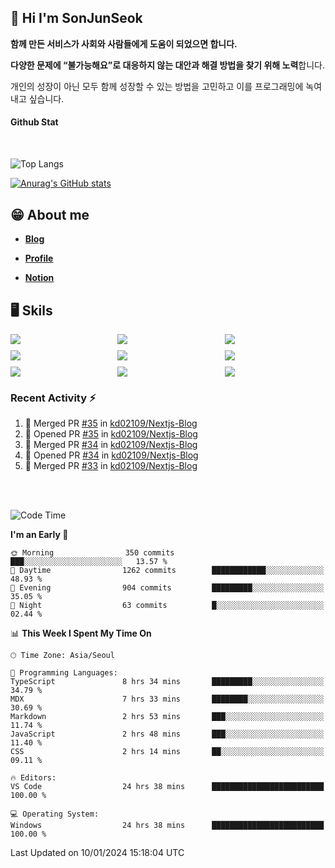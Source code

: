 ## 👋 Hi I'm SonJunSeok

**함께 만든 서비스가 사회와 사람들에게 도움이 되었으면 합니다.** 

**다양한 문제에 “불가능해요”로 대응하지 않는 대안과 해결 방법을 찾기 위해 노력**합니다. 

개인의 성장이 아닌 모두 함께 성장할 수 있는 방법을 고민하고 이를 프로그래밍에 녹여내고 싶습니다.

#### Github Stat
<div style="margin-top:50px;">

![Top Langs](https://github-readme-stats.vercel.app/api/top-langs/?username=kd02109&layout=compact&bg_color=dbf4ff&title_color=67adcc&text_color=67adcc&hide_border=true&show_icons=true&icon_color=67adcc&rank_icon=github&count_private=true&card_width=400px&card_height=300px)

[![Anurag's GitHub stats](https://github-readme-stats.vercel.app/api?username=kd02109&bg_color=dbf4ff&title_color=67adcc&text_color=67adcc&hide_border=true&show_icons=true&icon_color=67adcc&rank_icon=github&count_private=true&card_width=250px)](https://github.com/anuraghazra/github-readme-stats)


</div>



## 😁 About me
-  <a href="https://sonblog.vercel.app/" target="_blank"><strong>Blog</strong></a>

-  <a href="https://nostalgic-marquis-7af.notion.site/Frontend-Engineer-ec9b6e38c7824e7fb7f6fca4fc8564a5?pvs=74" target="_blank"><strong>Profile</strong></a>

-  <a href="https://nostalgic-marquis-7af.notion.site/Front-End-f0f3b7fcec3045c482c1cd33dfcf2abc?pvs=74" target="_blank"><strong>Notion</strong></a>

## 🖥️ Skils


<div style="display:grid; grid-template-rows:repeat(3, 1fr); grid-template-columns:repeat(3, 1fr); gap:10px">
  <img src="https://img.shields.io/badge/javascript-F7DF1E?style=flat-square&logo=javascript&logoColor=black"> 
  <img src="https://img.shields.io/badge/typescript-3178C6?style=flat-square&logo=typescript&logoColor=white"/>
  <img src="https://img.shields.io/badge/react-61DAFB?style=flat-square&logo=react&logoColor=black"/>
  <img src="https://img.shields.io/badge/redux-764ABC?style=flat-square&logo=redux&logoColor=white"/>
  <img src="https://img.shields.io/badge/styledcomponents-DB7093?style=flat-square&logo=styledcomponents&logoColor=white"/>
  <img src="https://img.shields.io/badge/tailwindcss-06B6D4?style=flat-square&logo=tailwindcss&logoColor=white"/>
  <img src="https://img.shields.io/badge/reactquery-FF4154?style=flat-square&logo=reactquery&logoColor=white"/>
  <img src="https://img.shields.io/badge/Next.js-B4B4DC?style=flat&logo=Next.js&logoColor=black"/>
  <img src="https://img.shields.io/badge/reactrouter-CA4245?style=flat-square&logo=reactrouter&logoColor=white"/>
</div>

### Recent Activity :zap:
<!--START_SECTION:activity-->
1. 🎉 Merged PR [#35](https://github.com/kd02109/Nextjs-Blog/pull/35) in [kd02109/Nextjs-Blog](https://github.com/kd02109/Nextjs-Blog)
2. 💪 Opened PR [#35](https://github.com/kd02109/Nextjs-Blog/pull/35) in [kd02109/Nextjs-Blog](https://github.com/kd02109/Nextjs-Blog)
3. 🎉 Merged PR [#34](https://github.com/kd02109/Nextjs-Blog/pull/34) in [kd02109/Nextjs-Blog](https://github.com/kd02109/Nextjs-Blog)
4. 💪 Opened PR [#34](https://github.com/kd02109/Nextjs-Blog/pull/34) in [kd02109/Nextjs-Blog](https://github.com/kd02109/Nextjs-Blog)
5. 🎉 Merged PR [#33](https://github.com/kd02109/Nextjs-Blog/pull/33) in [kd02109/Nextjs-Blog](https://github.com/kd02109/Nextjs-Blog)
<!--END_SECTION:activity-->

<br/>
<br/>

<!--START_SECTION:waka-->
![Code Time](http://img.shields.io/badge/Code%20Time-1%2C402%20hrs%2035%20mins-blue)

**I'm an Early 🐤** 

```text
🌞 Morning                350 commits         ███░░░░░░░░░░░░░░░░░░░░░░   13.57 % 
🌆 Daytime                1262 commits        ████████████░░░░░░░░░░░░░   48.93 % 
🌃 Evening                904 commits         █████████░░░░░░░░░░░░░░░░   35.05 % 
🌙 Night                  63 commits          █░░░░░░░░░░░░░░░░░░░░░░░░   02.44 % 
```


📊 **This Week I Spent My Time On** 

```text
🕑︎ Time Zone: Asia/Seoul

💬 Programming Languages: 
TypeScript               8 hrs 34 mins       █████████░░░░░░░░░░░░░░░░   34.79 % 
MDX                      7 hrs 33 mins       ████████░░░░░░░░░░░░░░░░░   30.69 % 
Markdown                 2 hrs 53 mins       ███░░░░░░░░░░░░░░░░░░░░░░   11.74 % 
JavaScript               2 hrs 48 mins       ███░░░░░░░░░░░░░░░░░░░░░░   11.40 % 
CSS                      2 hrs 14 mins       ██░░░░░░░░░░░░░░░░░░░░░░░   09.11 % 

🔥 Editors: 
VS Code                  24 hrs 38 mins      █████████████████████████   100.00 % 

💻 Operating System: 
Windows                  24 hrs 38 mins      █████████████████████████   100.00 % 
```


 Last Updated on 10/01/2024 15:18:04 UTC
<!--END_SECTION:waka-->
